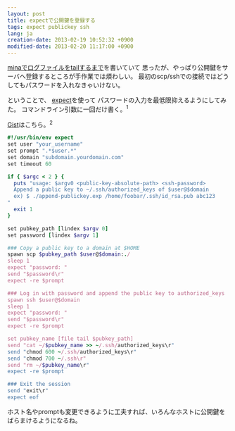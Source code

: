 ```yaml
---
layout: post
title: expectで公開鍵を登録する
tags: expect publickey ssh
lang: ja
creation-date: 2013-02-19 10:52:32 +0900
modified-date: 2013-02-20 11:17:00 +0900
---
```


[minaでログファイルをtailするまで](/2013/02/18/tail-logfiles-w-mina.ja.html)を書いていて
思ったが、やっぱり公開鍵をサーバへ登録するところが手作業では煩わしい。
最初のscp/sshでの接続ではどうしてもパスワードを入れなきゃいけない。

ということで、 [expect](http://en.wikipedia.org/wiki/Expect)を使って
パスワードの入力を最低限抑えるようにしてみた。
コマンドライン引数に一回だけ書く。<sup id='fn1'>1</sup>

[Gist](https://gist.github.com/tmtk75/4982391)はこちら。<sup id='fn2'>2</sup>

```ruby
#!/usr/bin/env expect
set user "your_username"
set prompt ".*$user.*"
set domain "subdomain.yourdomain.com"
set timeout 60

if { $argc < 2 } {
  puts "usage: $argv0 <public-key-absolute-path> <ssh-password>
  Append a public key to ~/.ssh/authorized_keys of $user@$domain
  ex) $ ./append-publickey.exp /home/foobar/.ssh/id_rsa.pub abc123
"
  exit 1
}

set pubkey_path [lindex $argv 0]
set password [lindex $argv 1]

### Copy a public key to a domain at $HOME
spawn scp $pubkey_path $user@$domain:./
sleep 1
expect "password: "
send "$password\r"
expect -re $prompt

### Log in with password and append the public key to authorized_keys
spawn ssh $user@$domain
sleep 1
expect "password: "
send "$password\r"
expect -re $prompt

set pubkey_name [file tail $pubkey_path]
send "cat ~/$pubkey_name >> ~/.ssh/authorized_keys\r"
send "chmod 600 ~/.ssh/authorized_keys\r"
send "chmod 700 ~/.ssh\r"
send "rm ~/$pubkey_name\r"
expect -re $prompt

### Exit the session
send "exit\r"
expect eof
```

ホスト名やpromptも変更できるように工夫すれば、いろんなホストに公開鍵をばらまけるようになるね。


[^1]: Historyに残るのがイヤな人はファイルを読み込んでそこから値を受け取る、とか直すといい
[^2]: expectってsyntax highlightingしてくれないのね、いくらGistでも
